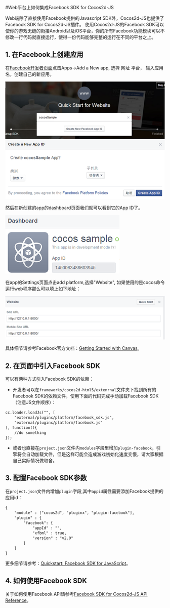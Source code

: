 #Web平台上如何集成Facebook SDK for Cocos2d-JS

Web端除了直接使用Facebook提供的Javascript SDK外，Cocos2d-JS也提供了Facebook SDK for Cocos2d-JS插件。
使用Cocos2d-JS的Facebook SDK可以使你的游戏无缝的衔接Android以及iOS平台，你的所有Facebook功能模块可以不修改一行代码就直接运行，使得一份代码能够完整的运行在不同的平台之上。

## 1. 在Facebook上创建应用

在[Facebook开发者页面](https://developers.facebook.com/)点击Apps->Add a New app, 选择 网址 平台， 输入应用名，创建自己的新应用。

![](./1.PNG)
![](./1_2.PNG)

然后在新创建的app的dashboard页面我们就可以看到它的App ID了。

![](./2.PNG)

在app的Settings页面点击add platform,选择"Website", 如果使用的是cocos命令运行web程序那么可以填上如下地址：

![](./2_2.PNG)

具体细节请参考Facebook官方文档：[Getting Started with Canvas](http://developers.facebook.com/docs/games/canvas/)。

## 2. 在页面中引入Facebook SDK

可以有两种方式引入Facebook SDK的依赖：

- 开发者可以在`frameworks/cocos2d-html5/extenrnal`文件夹下找到所有的Facebook SDK的依赖文件，使用下面的代码完成手动加载Facebook SDK（注意JS文件顺序）：

```
cc.loader.loadJs("", [
    "external/pluginx/platform/facebook_sdk.js",
    "external/pluginx/platform/facebook.js"
], function(){
    //do something
});
```

- 或者也直接在`project.json`文件内`modules`字段里增加`plugin-facebook`，引擎将会自动加载文件，但是这样可能会造成游戏初始化速度变慢，请大家根据自己实际情况做取舍。

## 3. 配置Facebook SDK参数

在`project.json`文件内增加`plugin`字段,其中`appid`属性需要添加Facebook提供的应用id：

```
{
    "module" : ["cocos2d", "pluginx", "plugin-facebook"],
    "plugin" : {
        "facebook": {
            "appId" : "", 
            "xfbml" : true,
            "version" : "v2.0"
        }
    }
}
```

更多细节请参考：[Quickstart: Facebook SDK for JavaScript](http://developers.facebook.com/docs/javascript/quickstart/)。 

## 4. 如何使用Facebook SDK

关于如何使用Facebook API请参考[Facebook SDK for Cocos2d-JS API Reference](../api-reference/en.md)。